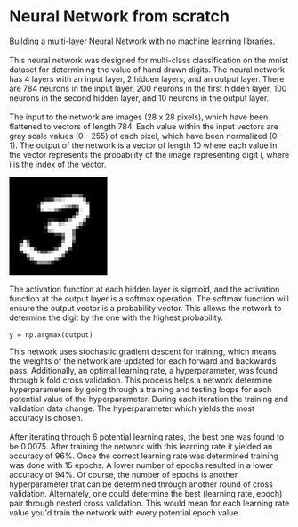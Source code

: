 # Neural Network from scratch
Building a multi-layer Neural Network with no machine learning libraries.
<br />
<br />
This neural network was designed for multi-class classification on the mnist dataset for determining the value of hand drawn digits. The neural network has 4 layers with an input layer, 2 hidden layers, and an output layer. There are 784 neurons in the input layer, 200 neurons in the first hidden layer, 100 neurons in the second hidden layer, and 10 neurons in the output layer. 
<br />
<br />
The input to the network are images (28 x 28 pixels), which have been flattened to vectors of length 784. Each value within the input vectors are gray scale values (0 - 255) of each pixel, which have been normalized (0 - 1). The output of the network is a vector of length 10 where each value in the vector represents the probability of the image representing digit i, where i is the index of the vector. 

![example input](./images/example_image.png)

The activation function at each hidden layer is sigmoid, and the activation function at the output layer is a softmax operation. The softmax function will ensure the output vector is a probability vector. This allows the network to determine the digit by the one with the highest probability.
```
y = np.argmax(output)
```
This network uses stochastic gradient descent for training, which means the weights of the network are updated for each forward and backwards pass. Additionally, an optimal learning rate, a hyperparameter, was found through k fold cross validation. This process helps a network determine hyperparameters by going through a training and testing loops for each potential value of the hyperparameter. During each iteration the training and validation data change. The hyperparameter which yields the most accuracy is chosen. 
<br />
<br />
After iterating through 6 potential learning rates, the best one was found to be 0.0075. After training the network with this learning rate it yielded an accuracy of 96%. Once the correct learning rate was determined training was done with 15 epochs. A lower number of epochs resulted in a lower accuracy of 94%. Of course, the number of epochs is another hyperparameter that can be determined through another round of cross validation. Alternately, one could determine the best (learning rate, epoch) pair through nested cross validation. This would mean for each learning rate value you'd train the network with every potential epoch value. 
